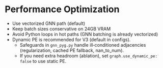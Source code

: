 # Performance Optimization

- Use vectorized GNN path (default)
- Keep batch sizes conservative on 24GB VRAM
- Avoid Python loops in hot paths (GNN batching is already vectorized)
- Dynamic PE is recommended for V3 (default in configs).
  - Safeguards in `gnn_pyg.py` handle ill‑conditioned adjacencies (regularization, cached PE fallback, nan_to_num).
  - If you need extra headroom (ablation), set `graph.use_dynamic_pe: false` to use static PE.
